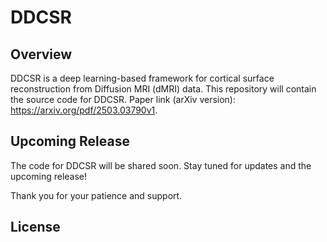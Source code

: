 # DDCSR

## Overview

DDCSR is a deep learning-based framework for cortical surface reconstruction from Diffusion MRI (dMRI) data.
This repository will contain the source code for DDCSR. 
Paper link (arXiv version): https://arxiv.org/pdf/2503.03790v1.

## Upcoming Release

The code for DDCSR will be shared soon. Stay tuned for updates and the upcoming release!

Thank you for your patience and support.

## License



